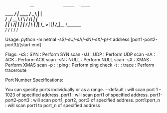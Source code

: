                __             _____  .____     
  ____   _____/  |_  ____    /  _  \ |    |    
 /    \_/ __ \   __\/    \  /  /_\  \|    |    
|   |  \  ___/|  | |   |  \/    |    \    |___ 
|___|  /\___  >__| |___|  /\____|__  /_______ \
     \/     \/          \/         \/        \/


Usage: python -m netnal -sS/-sU/-sA/-sN/-sX/-p/-t address [port1-port2-port3]/[start:end]


Flags:
  -sS    :  SYN  :   Perform SYN scan
  -sU    :  UDP  :   Perform UDP scan
  -sA    :  ACK  :   Perform ACK scan
  -sN    :  NULL :   Perform NULL scan
  -sX    :  XMAS :   Perform XMAS scan
  -p :   :  ping :   Perform ping check
  -t :   : trace :   Perform traceroute

Port Number Specifications:

  You can specify ports individually or as a range.
  --default          :   will scan port 1 - 1023 of specified address.
  port1              :   will scan port1 of specified address.
  port1-port2-port3  :   will scan port1, port2, port3 of specified address.
  port1:port_n       :   will scan port1 to port_n of specified address